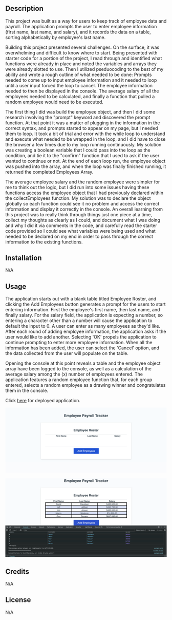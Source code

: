 # <PAYROLL-TRACKER>

## Description

This project was built as a way for users to keep track of employee data and payroll.  The application prompts the user to enter employee information (first name, last name, and salary), and it records the data on a table, sorting alphabetically by employee's last name. 

Building this project presented several challenges.  On the surface, it was overwhelming and difficult to know where to start. Being presented with starter code for a portion of the project, I read through and identified what functions were already in place and noted the variables and arrays they were already slotted to use.  Then I utilized pseduocoding to the best of my ability and wrote a rough outline of what needed to be done: Prompts needed to come up to input employee information and it needed to loop until a user input forced the loop to cancel.  The employee information needed to then be displayed in the console.  The average salary of all the employees needed to be calculated, and finally a function that pulled a random employee would need to be executed.

The first thing I did was build the employee object, and then I did some research involving the "prompt" keyword and discovered the prompt function.  At that point it was a matter of plugging in the information in the correct syntax, and prompts started to appear on my page, but I needed them to loop.  It took a bit of trial and error with the while loop to understand and execute what needed to be wrapped in the loop, and I did have to close the browser a few times due to my loop running continuously.  My solution was creating a boolean variable that I could pass into the loop as the condition, and tie it to the "confirm" function that I used to ask if the user wanted to continue or not.  At the end of each loop run, the employee object was pushed into the array, and when the loop was finally finished running, it returned the completed Employees Array.  

The average employee salary and the random employee were simpler for me to think out the logic, but I did run into some issues having these functions access the employee object that I had previously declared within the collectEmployees function.  My solution was to declare the object globally so each function could see it no problem and access the correct information and display it correctly in the console.  An overall learning from this project was to really think through things just one piece at a time, collect my thoughts as clearly as I could, and document what I was doing and why I did it via comments in the code, and carefully read the starter code provided so I could see what variables were being used and what needed to be declared on my end in order to pass through the correct information to the existing functions.  

## Installation

N/A

## Usage

The application starts out with a blank table titled Employee Roster, and clicking the Add Employees button generates a prompt for the users to start entering information.  First the employee's first name, then last name, and finally salary.  For the salary field, the application is expecting a number, so entering a character other than a number will cause the application to default the input to 0.  A user can enter as many employees as they'd like.  After each round of adding employee information, the application asks if the user would like to add another.  Selecting 'OK' propels the application to continue prompting to enter more employee information.  When all the information has been added, the user can select the 'Cancel' option, and the data collected from the user will populate on the table. 

Opening the console at this point reveals a table and the employee object array have been logged to the console, as well as a calculation of the average salary among the (x) number of employees entered.  The application features a random employee function that, for each group entered, selects a random employee as a drawing winner and congratulates them in the console.

Click [here](https://lindsay-terry.github.io/payroll-tracker/) for deployed application.

![Screenshot of application](assets/images/payroll-screenshot.png)

![Screenshot of application console view](assets/images/payroll-console.png)

## Credits

N/A

## License

N/A
